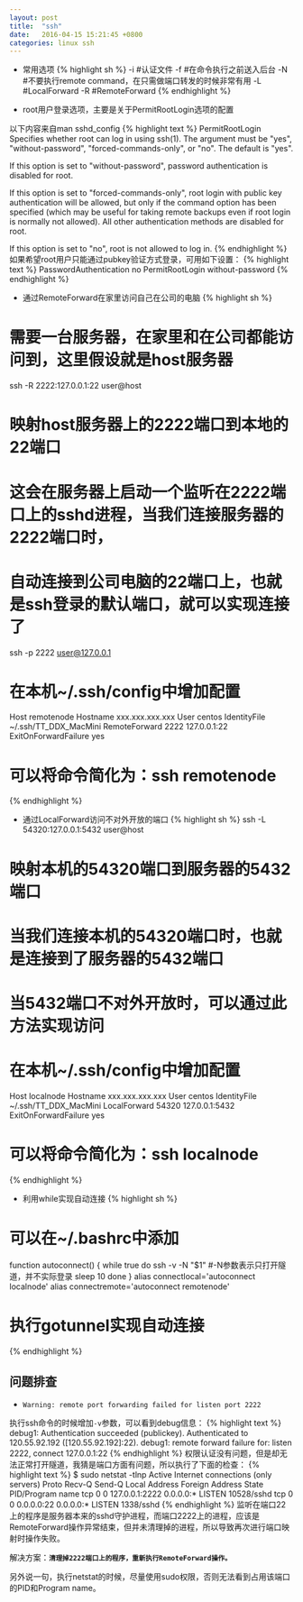 ```yaml
---
layout: post
title:  "ssh"
date:   2016-04-15 15:21:45 +0800
categories: linux ssh
---
```


* 常用选项
{% highlight sh %}
-i #认证文件
-f #在命令执行之前送入后台
-N #不要执行remote command，在只需做端口转发的时候非常有用
-L #LocalForward
-R #RemoteForward
{% endhighlight %}

* root用户登录选项，主要是关于PermitRootLogin选项的配置

以下内容来自man sshd_config
{% highlight text %}
PermitRootLogin
  Specifies whether root can log in using ssh(1). The argument must be "yes",
  "without-password", "forced-commands-only", or "no". The default is "yes".

  If this option is set to "without-password", password authentication is
  disabled for root.

  If this option is set to "forced-commands-only", root login with public key
  authentication will be allowed, but only if the command option has been
  specified (which may be useful for taking remote backups even if root login
  is normally not allowed). All other authentication methods are disabled for
  root.

  If this option is set to "no", root is not allowed to log in.
{% endhighlight %}
如果希望root用户只能通过pubkey验证方式登录，可用如下设置：
{% highlight text %}
PasswordAuthentication no
PermitRootLogin without-password
{% endhighlight %}

* 通过RemoteForward在家里访问自己在公司的电脑
{% highlight sh %}
# 需要一台服务器，在家里和在公司都能访问到，这里假设就是host服务器
ssh -R 2222:127.0.0.1:22 user@host
# 映射host服务器上的2222端口到本地的22端口
# 这会在服务器上启动一个监听在2222端口上的sshd进程，当我们连接服务器的2222端口时，
# 自动连接到公司电脑的22端口上，也就是ssh登录的默认端口，就可以实现连接了
ssh -p 2222 user@127.0.0.1

# 在本机~/.ssh/config中增加配置
Host remotenode
  Hostname xxx.xxx.xxx.xxx
  User centos
  IdentityFile ~/.ssh/TT_DDX_MacMini
  RemoteForward 2222 127.0.0.1:22
  ExitOnForwardFailure yes
# 可以将命令简化为：ssh remotenode
{% endhighlight %}

* 通过LocalForward访问不对外开放的端口
{% highlight sh %}
ssh -L 54320:127.0.0.1:5432 user@host
# 映射本机的54320端口到服务器的5432端口
# 当我们连接本机的54320端口时，也就是连接到了服务器的5432端口
# 当5432端口不对外开放时，可以通过此方法实现访问

# 在本机~/.ssh/config中增加配置
Host localnode
  Hostname xxx.xxx.xxx.xxx
  User centos
  IdentityFile ~/.ssh/TT_DDX_MacMini
  LocalForward 54320 127.0.0.1:5432
  ExitOnForwardFailure yes
# 可以将命令简化为：ssh localnode
{% endhighlight %}

* 利用while实现自动连接
{% highlight sh %}
# 可以在~/.bashrc中添加
function autoconnect() {
  while true
  do
    ssh -v -N "$1" #-N参数表示只打开隧道，并不实际登录
    sleep 10
  done
}
alias connectlocal='autoconnect localnode'
alias connectremote='autoconnect remotenode'
# 执行gotunnel实现自动连接
{% endhighlight %}

## 问题排查
* `Warning: remote port forwarding failed for listen port 2222`

执行ssh命令的时候增加`-v`参数，可以看到debug信息：
{% highlight text %}
debug1: Authentication succeeded (publickey).
Authenticated to 120.55.92.192 ([120.55.92.192]:22).
debug1: remote forward failure for: listen 2222, connect 127.0.0.1:22
{% endhighlight %}
权限认证没有问题，但是却无法正常打开隧道，我猜是端口方面有问题，所以执行了下面的检查：
{% highlight text %}
$ sudo netstat -tlnp
Active Internet connections (only servers)
Proto Recv-Q Send-Q Local Address   Foreign Address  State   PID/Program name
tcp        0      0 127.0.0.1:2222  0.0.0.0:*        LISTEN  10528/sshd
tcp        0      0 0.0.0.0:22      0.0.0.0:*        LISTEN  1338/sshd
{% endhighlight %}
监听在端口22上的程序是服务器本来的sshd守护进程，而端口2222上的进程，应该是RemoteForward操作异常结束，但并未清理掉的进程，所以导致再次进行端口映射时操作失败。

解决方案：**`清理掉2222端口上的程序，重新执行RemoteForward操作。`**

另外说一句，执行netstat的时候，尽量使用sudo权限，否则无法看到占用该端口的PID和Program name。
